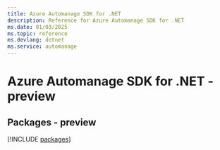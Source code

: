 ```yaml
---
title: Azure Automanage SDK for .NET
description: Reference for Azure Automanage SDK for .NET
ms.date: 01/03/2025
ms.topic: reference
ms.devlang: dotnet
ms.service: automanage
---
```

# Azure Automanage SDK for .NET - preview
## Packages - preview
[!INCLUDE [packages](automanage-index.md)]